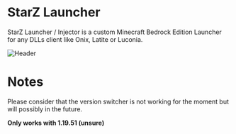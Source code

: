 # StarZ Launcher
StarZ Launcher / Injector is a custom Minecraft Bedrock Edition Launcher for any DLLs client like Onix, Latite or Luconia.

![Header](https://cdn.discordapp.com/attachments/1016401568796528750/1071904766269079632/starzlauncher.png)

# Notes
Please consider that the version switcher is not working for the moment but will possibly in the future.

**Only works with 1.19.51 (unsure)**



